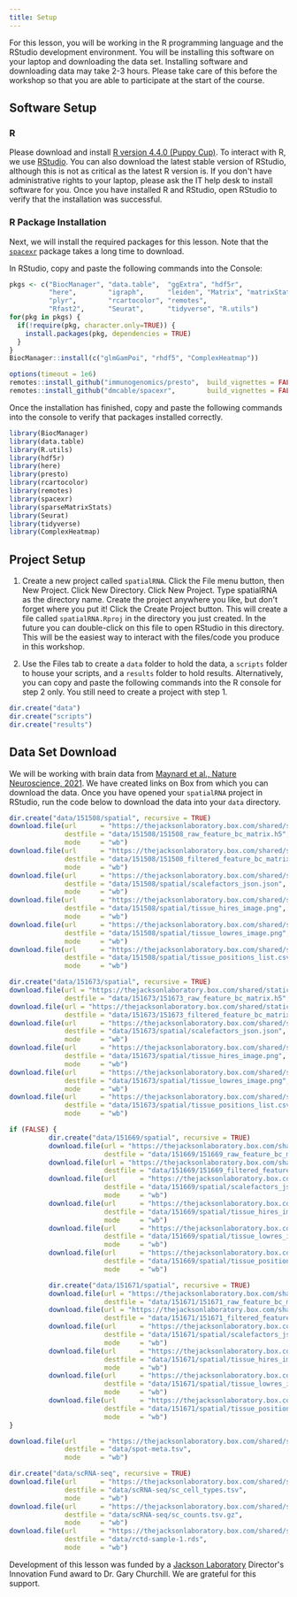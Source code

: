 ```yaml
---
title: Setup
---
```

For this lesson, you will be working in the R programming language and the 
RStudio development environment. You will be installing this software on your 
laptop and downloading the data set. Installing software and downloading data 
may take 2-3 hours. Please take care of this before the workshop so that you are 
able to participate at the start of the course.

## Software Setup

### R

Please download and install [R version 4.4.0 (Puppy Cup)](https://cran.r-project.org/).
To interact with R, we use [RStudio](https://posit.co/download/rstudio-desktop/).
You can also download the latest stable version of RStudio, although this is not 
as critical as the latest R version is. If you don't have administrative rights 
to your laptop, please ask the IT help desk to install software for you. Once 
you have installed R and RStudio, open RStudio to verify that the installation 
was successful.

### R Package Installation

Next, we will install the required packages for this lesson. Note that the 
[`spacexr`](https://github.com/dmcable/spacexr) package takes a long time to 
download.

In RStudio, copy and paste the following commands into the Console:

```r
pkgs <- c("BiocManager", "data.table",  "ggExtra", "hdf5r",
          "here",        "igraph",      "leiden", "Matrix", "matrixStats", 
          "plyr",        "rcartocolor", "remotes",
          "Rfast2",      "Seurat",      "tidyverse", "R.utils")
for(pkg in pkgs) {
  if(!require(pkg, character.only=TRUE)) {
    install.packages(pkg, dependencies = TRUE)
  }
}
BiocManager::install(c("glmGamPoi", "rhdf5", "ComplexHeatmap"))

options(timeout = 1e6)
remotes::install_github("immunogenomics/presto",  build_vignettes = FALSE)
remotes::install_github("dmcable/spacexr",        build_vignettes = FALSE)
```

Once the installation has finished, copy and paste the following commands into 
the console to verify that packages installed correctly.

```r
library(BiocManager)
library(data.table)
library(R.utils)
library(hdf5r)
library(here)
library(presto)
library(rcartocolor)
library(remotes)
library(spacexr)
library(sparseMatrixStats)
library(Seurat)
library(tidyverse)
library(ComplexHeatmap)
```

## Project Setup

1. Create a new project called `spatialRNA`.
  Click the File menu button, then New Project.
  Click New Directory.
  Click New Project.
  Type spatialRNA as the directory name. Create the project anywhere you like, 
  but don't forget where you put it!
  Click the Create Project button. This will create a file called 
  `spatialRNA.Rproj` in the directory you just created. In the future you can 
  double-click on this file to open RStudio in this directory. This will be the 
  easiest way to interact with the files/code you produce in this workshop.

2. Use the Files tab to create a `data` folder to hold the data, a `scripts` 
folder to house your scripts, and a `results` folder to hold results. 
Alternatively, you can copy and paste the following commands into the R console 
for step 2 only. You still need to create a project with step 1.

```r
dir.create("data")
dir.create("scripts")
dir.create("results")
```

## Data Set Download

We will be working with brain data from 
[Maynard et al., Nature Neuroscience, 2021](https://www.nature.com/articles/s41593-020-00787-0). 
We have created links on Box from which you can download the data. Once you have 
opened your `spatialRNA` project in RStudio, run the code below to download the 
data into your `data` directory.

```r
dir.create("data/151508/spatial", recursive = TRUE)
download.file(url      = "https://thejacksonlaboratory.box.com/shared/static/vfbgloxx9ciu04hj9i9f5jjzglfrx0by.h5",
              destfile = "data/151508/151508_raw_feature_bc_matrix.h5",
              mode     = "wb")
download.file(url      = "https://thejacksonlaboratory.box.com/shared/static/puetvwocuf14kzyogtds7y1o7cme8dvp.h5",
              destfile = "data/151508/151508_filtered_feature_bc_matrix.h5",
              mode     = "wb")
download.file(url      = "https://thejacksonlaboratory.box.com/shared/static/zxulmiupeurvrmwe0tz1y0hslzrsj4wb.json",
              destfile = "data/151508/spatial/scalefactors_json.json",
              mode     = "wb")
download.file(url      = "https://thejacksonlaboratory.box.com/shared/static/w1bjdguo3emfb5uvwlys26yrudw08dm0.png",
              destfile = "data/151508/spatial/tissue_hires_image.png",
              mode     = "wb")
download.file(url      = "https://thejacksonlaboratory.box.com/shared/static/xgmx8tqdfjndejr1hp3r29r4531rd6s2.png",
              destfile = "data/151508/spatial/tissue_lowres_image.png",
              mode     = "wb")
download.file(url      = "https://thejacksonlaboratory.box.com/shared/static/gw2e7d47tihg25df8hahelrhx42y345o.csv",
              destfile = "data/151508/spatial/tissue_positions_list.csv",
              mode     = "wb")

dir.create("data/151673/spatial", recursive = TRUE)
download.file(url = "https://thejacksonlaboratory.box.com/shared/static/ge38lg6u1i45n3grusrdyd3nccukl489.h5",
              destfile = "data/151673/151673_raw_feature_bc_matrix.h5", mode = "wb")
download.file(url = "https://thejacksonlaboratory.box.com/shared/static/m8btvh1y9tjszfal99k2cvr1f32lh1si.h5",
              destfile = "data/151673/151673_filtered_feature_bc_matrix.h5", mode = "wb")
download.file(url      = "https://thejacksonlaboratory.box.com/shared/static/feb8gnawor51ojh2ci4mlshhxobpnaji.json",
              destfile = "data/151673/spatial/scalefactors_json.json",
              mode     = "wb")
download.file(url      = "https://thejacksonlaboratory.box.com/shared/static/ejyx4qkv62p5t0njwf5z8px2mqcjxnd7.png",
              destfile = "data/151673/spatial/tissue_hires_image.png",
              mode     = "wb")
download.file(url      = "https://thejacksonlaboratory.box.com/shared/static/8tgbt4654zbxwsqr3vwlk64dyzzulhlb.png",
              destfile = "data/151673/spatial/tissue_lowres_image.png",
              mode     = "wb")
download.file(url      = "https://thejacksonlaboratory.box.com/shared/static/drlayml5otq7n2xedndm0qsqly58g306.csv",
              destfile = "data/151673/spatial/tissue_positions_list.csv",
              mode     = "wb")

if (FALSE) {
          dir.create("data/151669/spatial", recursive = TRUE)
          download.file(url = "https://thejacksonlaboratory.box.com/shared/static/gmc41gg5bu9t4rhmem5czn17d57zcd88.h5",
                        destfile = "data/151669/151669_raw_feature_bc_matrix.h5", mode = "wb")
          download.file(url = "https://thejacksonlaboratory.box.com/shared/static/qbe9rv3fnsgwiitdshmfxp20havdhgys.h5",
                        destfile = "data/151669/151669_filtered_feature_bc_matrix.h5", mode = "wb")
          download.file(url      = "https://thejacksonlaboratory.box.com/shared/static/vj3t6n0jp6527ru8pwm8mgkm2o3ws4f5.json",
                        destfile = "data/151669/spatial/scalefactors_json.json",
                        mode     = "wb")
          download.file(url      = "https://thejacksonlaboratory.box.com/shared/static/a62rbd9oc3lxeoytdpl87okgiap0dsjt.png",
                        destfile = "data/151669/spatial/tissue_hires_image.png",
                        mode     = "wb")
          download.file(url      = "https://thejacksonlaboratory.box.com/shared/static/fq1f30txsn10cx7g937ew96vdghek76j.png",
                        destfile = "data/151669/spatial/tissue_lowres_image.png",
                        mode     = "wb")
          download.file(url      = "https://thejacksonlaboratory.box.com/shared/static/gsbcd00z82q5u8dsxqhyznqfvt2k28t3.csv",
                        destfile = "data/151669/spatial/tissue_positions_list.csv",
                        mode     = "wb")

          dir.create("data/151671/spatial", recursive = TRUE)
          download.file(url = "https://thejacksonlaboratory.box.com/shared/static/v2zbtfghreurusg5jlbqap5qe04g7ybl.h5",
                        destfile = "data/151671/151671_raw_feature_bc_matrix.h5", mode = "wb")
          download.file(url = "https://thejacksonlaboratory.box.com/shared/static/ko7xi2y3bzb31vmwzfzz5epu3drrwmqg.h5",
                        destfile = "data/151671/151671_filtered_feature_bc_matrix.h5", mode = "wb")
          download.file(url      = "https://thejacksonlaboratory.box.com/shared/static/4ty7muqafwhksy58498ysdj05glmbqoq.json",
                        destfile = "data/151671/spatial/scalefactors_json.json",
                        mode     = "wb")
          download.file(url      = "https://thejacksonlaboratory.box.com/shared/static/j3o031elf913non3t46788fbc7jdocbl.png",
                        destfile = "data/151671/spatial/tissue_hires_image.png",
                        mode     = "wb")
          download.file(url      = "https://thejacksonlaboratory.box.com/shared/static/ywn0ruuio22r21j960zmao4z6o495tcm.png",
                        destfile = "data/151671/spatial/tissue_lowres_image.png",
                        mode     = "wb")
          download.file(url      = "https://thejacksonlaboratory.box.com/shared/static/6x1dzlzmjabbv43ar04x64usqo85jjkr.csv",
                        destfile = "data/151671/spatial/tissue_positions_list.csv",
                        mode     = "wb")
}

download.file(url      = "https://thejacksonlaboratory.box.com/shared/static/ny1wokl6sz1xjzz68aftbk209se5nvws.tsv",
              destfile = "data/spot-meta.tsv",
              mode     = "wb")

dir.create("data/scRNA-seq", recursive = TRUE)
download.file(url      = "https://thejacksonlaboratory.box.com/shared/static/ydu9rbdhum5qrvuijze23qwz7dlztefo.tsv",
              destfile = "data/scRNA-seq/sc_cell_types.tsv",
              mode     = "wb")
download.file(url      = "https://thejacksonlaboratory.box.com/shared/static/lasxuiq5wi3ms1jnokzmm7pp4hptr8ma.gz",
              destfile = "data/scRNA-seq/sc_counts.tsv.gz",
              mode     = "wb")
download.file(url      = "https://thejacksonlaboratory.box.com/shared/static/dt2chlmxtjajxfnlpfzolz1tvb6kic7p.rds",
              destfile = "data/rctd-sample-1.rds",
              mode     = "wb")
```

<!-- Globus link:  http://research.libd.org/globus/jhpce_HumanPilot10x/index.html -->

Development of this lesson was funded by a [Jackson Laboratory](https://www.jax.org/) 
Director's Innovation Fund award to Dr. Gary Churchill. We are grateful for this 
support.
